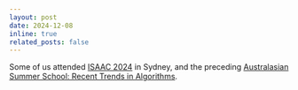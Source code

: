 ```yaml
---
layout: post
date: 2024-12-08
inline: true
related_posts: false
---
```


Some of us attended [ISAAC 2024](https://sites.google.com/view/isaac2024/) in Sydney, and the preceding [Australasian Summer School: Recent Trends in Algorithms](https://sites.google.com/view/sydney-tcs-summerschool2024/home).

